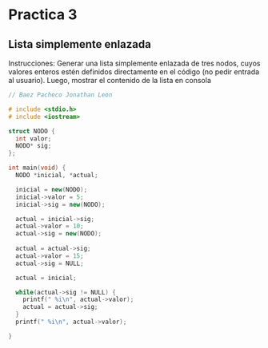 # Practica 3

## Lista simplemente enlazada

Instrucciones:
Generar una lista simplemente enlazada de tres nodos, cuyos valores enteros estén definidos directamente en el código (no pedir entrada al usuario). Luego, mostrar el contenido de la lista en consola

``` cpp
// Baez Pacheco Jonathan Leon   

# include <stdio.h>
# include <iostream>

struct NODO {
  int valor;
  NODO* sig;
};

int main(void) {
  NODO *inicial, *actual;

  inicial = new(NODO);
  inicial->valor = 5;
  inicial->sig = new(NODO);

  actual = inicial->sig;
  actual->valor = 10;
  actual->sig = new(NODO);
  
  actual = actual->sig;
  actual->valor = 15;
  actual->sig = NULL;

  actual = inicial;

  while(actual->sig != NULL) {
    printf(" %i\n", actual->valor);
    actual = actual->sig;
  }
  printf(" %i\n", actual->valor);

}
```